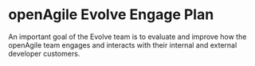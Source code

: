 # openAgile Evolve Engage Plan

An important goal of the Evolve team is to evaluate and improve how the openAgile team engages and interacts with their internal and external developer customers.